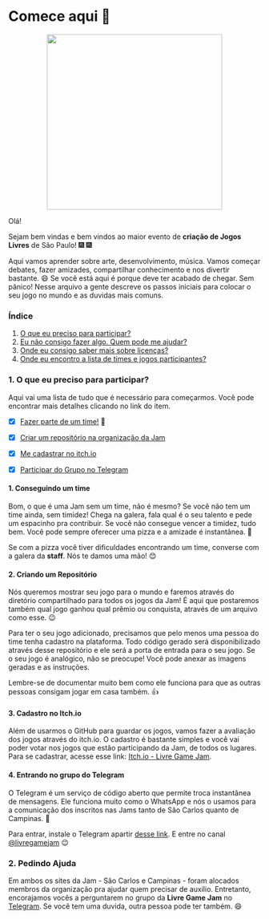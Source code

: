 # Comece aqui :rocket:

<img src="https://livregamejam.org/images/logo_large.png" width="350"
style="display: block; margin: auto auto;">

Olá!

Sejam bem vindas e bem vindos ao maior evento de **criação de Jogos Livres** de
São Paulo! :fireworks: :fireworks:

Aqui vamos aprender sobre arte, desenvolvimento, música. Vamos
começar debates, fazer amizades, compartilhar conhecimento e nos divertir
bastante. :smile: Se você está aqui é porque deve ter acabado de chegar.
Sem pânico! Nesse arquivo a gente descreve os passos iniciais para colocar
o seu jogo no mundo e as duvidas mais comuns.

### Índice

1. [O que eu preciso para participar?](#1-o-que-eu-preciso-para-participar) 
2. [Eu não consigo fazer algo. Quem pode me ajudar?](#2-pedindo-ajuda) 
3. [Onde eu consigo saber mais sobre licenças?](https://github.com/livregamejam/comece-aqui/blob/master/como-escolher-licenca.md)
4. [Onde eu encontro a lista de times e jogos participantes?]()

### 1. O que eu preciso para participar?

Aqui vai uma lista de tudo que é necessário para começarmos. Você pode
encontrar mais detalhes clicando no link do item.

- [x] [Fazer parte de um time!](#1-conseguindo-um-time) :two_women_holding_hands:
- [x] [Criar um repositório na organização da Jam](#2-criando-um-repositorio)
- [x] [Me cadastrar no itch.io](#3-fazendo-cadastro-no-itchio)
- [x] [Participar do Grupo no Telegram](#4-participando-no-telegram)


#### 1. Conseguindo um time 

Bom, o que é uma Jam sem um time, não é mesmo? Se você não tem um time ainda,
sem timidez! Chega na galera, fala qual é o seu talento e pede um espacinho
pra contribuir. Se você não consegue vencer a timidez, tudo bem. Você pode
sempre oferecer uma pizza e a amizade é instantânea. :pizza: 

Se com a pizza você tiver dificuldades encontrando um time, converse com a
galera da **staff**. Nós te damos uma mão! :blush:

#### 2. Criando um Repositório

Nós queremos mostrar seu jogo para o mundo e faremos através do diretório
compartilhado para todos os jogos da Jam! É aqui que postaremos também qual
jogo ganhou qual prêmio ou conquista, através de um arquivo como esse. :wink:

Para ter o seu jogo adicionado, precisamos que pelo menos uma pessoa do time
tenha cadastro na plataforma. Todo código gerado será disponibilizado através
desse repositório e ele será a porta de entrada para o seu jogo. Se o seu jogo
é analógico, não se preocupe! Você pode anexar as imagens geradas e as
instruções.

Lembre-se de documentar muito bem como ele funciona para que as outras pessoas
consigam jogar em casa também. :+1:

#### 3. Cadastro no Itch.io

Além de usarmos o GitHub para guardar os jogos, vamos fazer a avaliação dos
jogos através do itch.io. O cadastro é bastante simples e você vai poder votar
nos jogos que estão participando da Jam, de todos os lugares. Para se
cadastrar, acesse esse link: [Itch.io - Livre Game Jam](https://itch.io/jam/livre-game-jam).

#### 4. Entrando no grupo do Telegram

O Telegram é um serviço de código aberto que permite troca instantânea de
mensagens. Ele funciona muito como o WhatsApp e nós o usamos para a comunicação
dos inscritos nas Jams tanto de São Carlos quanto de Campinas. :clap:

Para entrar, instale o Telegram apartir [desse link](https://telegram.org/). E
entre no canal [@livregamejam](https://t.me/livregamejam)  :wink:

### 2. Pedindo Ajuda

Em ambos os sites da Jam - São Carlos e Campinas - foram alocados membros da
organização pra ajudar quem precisar de auxilio. Entretanto, encorajamos vocês
a perguntarem no grupo da **Livre Game Jam** no
[Telegram](#4-entrando-no-grupo-do-telegram). Se você tem uma
duvida, outra pessoa pode ter também. :smile:

